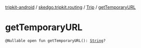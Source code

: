 [tripkit-android](../../index.md) / [skedgo.tripkit.routing](../index.md) / [Trip](index.md) / [getTemporaryURL](./get-temporary-u-r-l.md)

# getTemporaryURL

`@Nullable open fun getTemporaryURL(): `[`String`](https://kotlinlang.org/api/latest/jvm/stdlib/kotlin/-string/index.html)`?`